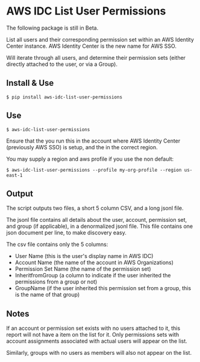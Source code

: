# AWS IDC List User Permissions

The following package is still in Beta. 

List all users and their corresponding permission set within an AWS Identity Center instance. AWS Identity Center is the new name for AWS SSO.

Will iterate through all users, and determine their permission sets (either directly attached to the user, or via a Group).

## Install & Use

    $ pip install aws-idc-list-user-permissions
    
## Use

    $ aws-idc-list-user-permissions

Ensure that the you run this in the account where AWS Identity Center (previously AWS SSO) is setup, and the in the correct region. 

You may supply a region and aws profile if you use the non default:

    $ aws-idc-list-user-permissions --profile my-org-profile --region us-east-1

## Output

The script outputs two files, a short 5 column CSV, and a long jsonl file. 

The jsonl file contains all details about the user, account, permission set, and group (if applicable), in a denormalized jsonl file. This file contains one json document per line, to make discovery easy.

The csv file contains only the 5 columns:
* User Name (this is the user's display name in AWS IDC)
* Account Name (the name of the account in AWS Organizations)
* Permission Set Name (the name of the permission set)
* InheritfromGroup (a column to indicate if the user inherited the permissions from a group or not)
* GroupName (if the user inherited this permission set from a group, this is the name of that group)

## Notes

If an account or permission set exists with no users attached to it, this report will not have a item on the list for it. Only permissions sets with account assignments associated with actual users will appear on the list.

Similarly, groups with no users as members will also not appear on the list.